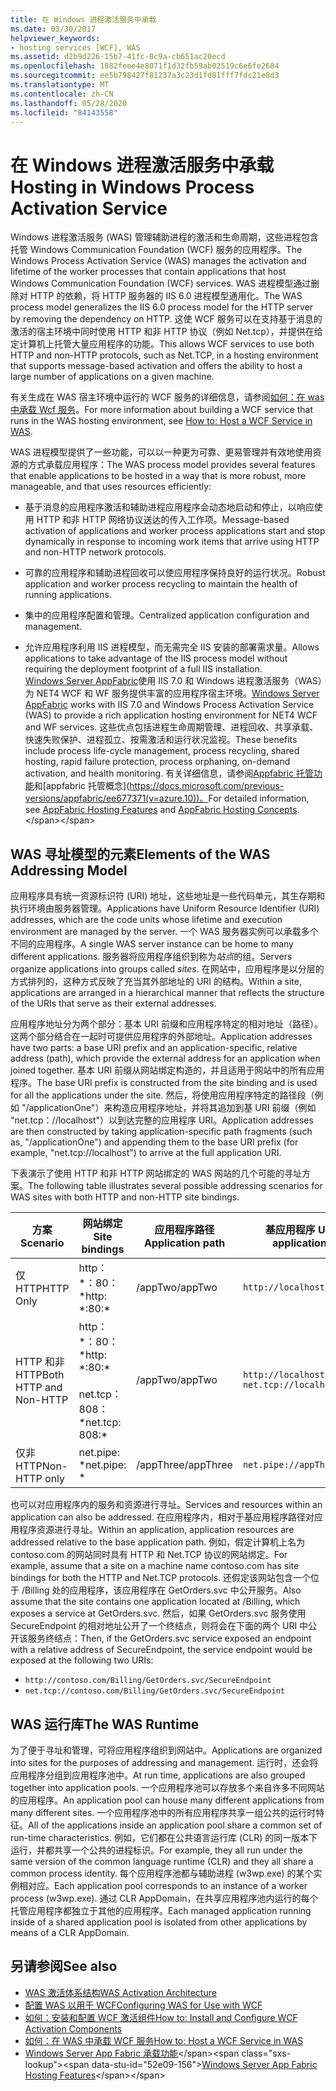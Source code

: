 ```yaml
---
title: 在 Windows 进程激活服务中承载
ms.date: 03/30/2017
helpviewer_keywords:
- hosting services [WCF], WAS
ms.assetid: d2b9d226-15b7-41fc-8c9a-cb651ac20ecd
ms.openlocfilehash: 1882feee4e8071f1d32fb59ab02519c6e6fe2684
ms.sourcegitcommit: ee5b798427f81237a3c23d1fd81fff7fdc21e8d3
ms.translationtype: MT
ms.contentlocale: zh-CN
ms.lasthandoff: 05/28/2020
ms.locfileid: "84143558"
---
```

# <a name="hosting-in-windows-process-activation-service"></a><span data-ttu-id="52e09-102">在 Windows 进程激活服务中承载</span><span class="sxs-lookup"><span data-stu-id="52e09-102">Hosting in Windows Process Activation Service</span></span>
<span data-ttu-id="52e09-103">Windows 进程激活服务 (WAS) 管理辅助进程的激活和生命周期，这些进程包含托管 Windows Communication Foundation (WCF) 服务的应用程序。</span><span class="sxs-lookup"><span data-stu-id="52e09-103">The Windows Process Activation Service (WAS) manages the activation and lifetime of the worker processes that contain applications that host Windows Communication Foundation (WCF) services.</span></span> <span data-ttu-id="52e09-104">WAS 进程模型通过删除对 HTTP 的依赖，将 HTTP 服务器的 IIS 6.0 进程模型通用化。</span><span class="sxs-lookup"><span data-stu-id="52e09-104">The WAS process model generalizes the IIS 6.0 process model for the HTTP server by removing the dependency on HTTP.</span></span> <span data-ttu-id="52e09-105">这使 WCF 服务可以在支持基于消息的激活的宿主环境中同时使用 HTTP 和非 HTTP 协议（例如 Net.tcp），并提供在给定计算机上托管大量应用程序的功能。</span><span class="sxs-lookup"><span data-stu-id="52e09-105">This allows WCF services to use both HTTP and non-HTTP protocols, such as Net.TCP, in a hosting environment that supports message-based activation and offers the ability to host a large number of applications on a given machine.</span></span>  
  
 <span data-ttu-id="52e09-106">有关生成在 WAS 宿主环境中运行的 WCF 服务的详细信息，请参阅[如何：在 was 中承载 Wcf 服务](../../../../docs/framework/wcf/feature-details/how-to-host-a-wcf-service-in-was.md)。</span><span class="sxs-lookup"><span data-stu-id="52e09-106">For more information about building a WCF service that runs in the WAS hosting environment, see [How to: Host a WCF Service in WAS](../../../../docs/framework/wcf/feature-details/how-to-host-a-wcf-service-in-was.md).</span></span>  
  
 <span data-ttu-id="52e09-107">WAS 进程模型提供了一些功能，可以以一种更为可靠、更易管理并有效地使用资源的方式承载应用程序：</span><span class="sxs-lookup"><span data-stu-id="52e09-107">The WAS process model provides several features that enable applications to be hosted in a way that is more robust, more manageable, and that uses resources efficiently:</span></span>  
  
- <span data-ttu-id="52e09-108">基于消息的应用程序激活和辅助进程应用程序会动态地启动和停止，以响应使用 HTTP 和非 HTTP 网络协议送达的传入工作项。</span><span class="sxs-lookup"><span data-stu-id="52e09-108">Message-based activation of applications and worker process applications start and stop dynamically in response to incoming work items that arrive using HTTP and non-HTTP network protocols.</span></span>  
  
- <span data-ttu-id="52e09-109">可靠的应用程序和辅助进程回收可以使应用程序保持良好的运行状况。</span><span class="sxs-lookup"><span data-stu-id="52e09-109">Robust application and worker process recycling to maintain the health of running applications.</span></span>  
  
- <span data-ttu-id="52e09-110">集中的应用程序配置和管理。</span><span class="sxs-lookup"><span data-stu-id="52e09-110">Centralized application configuration and management.</span></span>  
  
- <span data-ttu-id="52e09-111">允许应用程序利用 IIS 进程模型，而无需完全 IIS 安装的部署需求量。</span><span class="sxs-lookup"><span data-stu-id="52e09-111">Allows applications to take advantage of the IIS process model without requiring the deployment footprint of a full IIS installation.</span></span>  
<span data-ttu-id="52e09-112">[Windows Server AppFabric](https://docs.microsoft.com/previous-versions/appfabric/ff384253(v=azure.10))使用 IIS 7.0 和 Windows 进程激活服务（WAS）为 NET4 WCF 和 WF 服务提供丰富的应用程序宿主环境。</span><span class="sxs-lookup"><span data-stu-id="52e09-112">[Windows Server AppFabric](https://docs.microsoft.com/previous-versions/appfabric/ff384253(v=azure.10)) works with IIS 7.0 and Windows Process Activation Service (WAS) to provide a rich application hosting environment for NET4 WCF and WF services.</span></span> <span data-ttu-id="52e09-113">这些优点包括进程生命周期管理、进程回收、共享承载、快速失败保护、进程孤立、按需激活和运行状况监视。</span><span class="sxs-lookup"><span data-stu-id="52e09-113">These benefits include process life-cycle management, process recycling, shared hosting, rapid failure protection, process orphaning, on-demand activation, and health monitoring.</span></span> <span data-ttu-id="52e09-114">有关详细信息，请参阅[Appfabric 托管功能](https://docs.microsoft.com/previous-versions/appfabric/ee677189(v=azure.10))和[appfabric 托管概念](https://docs.microsoft.com/previous-versions/appfabric/ee677371(v=azure.10))。</span><span class="sxs-lookup"><span data-stu-id="52e09-114">For detailed information, see [AppFabric Hosting Features](https://docs.microsoft.com/previous-versions/appfabric/ee677189(v=azure.10)) and [AppFabric Hosting Concepts](https://docs.microsoft.com/previous-versions/appfabric/ee677371(v=azure.10)).</span></span>  
  
## <a name="elements-of-the-was-addressing-model"></a><span data-ttu-id="52e09-115">WAS 寻址模型的元素</span><span class="sxs-lookup"><span data-stu-id="52e09-115">Elements of the WAS Addressing Model</span></span>  
 <span data-ttu-id="52e09-116">应用程序具有统一资源标识符 (URI) 地址，这些地址是一些代码单元，其生存期和执行环境由服务器管理。</span><span class="sxs-lookup"><span data-stu-id="52e09-116">Applications have Uniform Resource Identifier (URI) addresses, which are the code units whose lifetime and execution environment are managed by the server.</span></span> <span data-ttu-id="52e09-117">一个 WAS 服务器实例可以承载多个不同的应用程序。</span><span class="sxs-lookup"><span data-stu-id="52e09-117">A single WAS server instance can be home to many different applications.</span></span> <span data-ttu-id="52e09-118">服务器将应用程序组织到称为*站点*的组。</span><span class="sxs-lookup"><span data-stu-id="52e09-118">Servers organize applications into groups called *sites*.</span></span> <span data-ttu-id="52e09-119">在网站中，应用程序是以分层的方式排列的，这种方式反映了充当其外部地址的 URI 的结构。</span><span class="sxs-lookup"><span data-stu-id="52e09-119">Within a site, applications are arranged in a hierarchical manner that reflects the structure of the URIs that serve as their external addresses.</span></span>  
  
 <span data-ttu-id="52e09-120">应用程序地址分为两个部分：基本 URI 前缀和应用程序特定的相对地址（路径）。这两个部分结合在一起时可提供应用程序的外部地址。</span><span class="sxs-lookup"><span data-stu-id="52e09-120">Application addresses have two parts: a base URI prefix and an application-specific, relative address (path), which provide the external address for an application when joined together.</span></span> <span data-ttu-id="52e09-121">基本 URI 前缀从网站绑定构造的，并且适用于网站中的所有应用程序。</span><span class="sxs-lookup"><span data-stu-id="52e09-121">The base URI prefix is constructed from the site binding and is used for all the applications under the site.</span></span> <span data-ttu-id="52e09-122">然后，将使用应用程序特定的路径段（例如 "/applicationOne"）来构造应用程序地址，并将其追加到基 URI 前缀（例如 "net.tcp：//localhost"）以到达完整的应用程序 URI。</span><span class="sxs-lookup"><span data-stu-id="52e09-122">Application addresses are then constructed by taking application-specific path fragments (such as, "/applicationOne") and appending them to the base URI prefix (for example, "net.tcp://localhost") to arrive at the full application URI.</span></span>  
  
 <span data-ttu-id="52e09-123">下表演示了使用 HTTP 和非 HTTP 网站绑定的 WAS 网站的几个可能的寻址方案。</span><span class="sxs-lookup"><span data-stu-id="52e09-123">The following table illustrates several possible addressing scenarios for WAS sites with both HTTP and non-HTTP site bindings.</span></span>  
  
|<span data-ttu-id="52e09-124">方案</span><span class="sxs-lookup"><span data-stu-id="52e09-124">Scenario</span></span>|<span data-ttu-id="52e09-125">网站绑定</span><span class="sxs-lookup"><span data-stu-id="52e09-125">Site bindings</span></span>|<span data-ttu-id="52e09-126">应用程序路径</span><span class="sxs-lookup"><span data-stu-id="52e09-126">Application path</span></span>|<span data-ttu-id="52e09-127">基应用程序 URI</span><span class="sxs-lookup"><span data-stu-id="52e09-127">Base application URIs</span></span>|  
|--------------|-------------------|----------------------|---------------------------|  
|<span data-ttu-id="52e09-128">仅 HTTP</span><span class="sxs-lookup"><span data-stu-id="52e09-128">HTTP Only</span></span>|<span data-ttu-id="52e09-129">http： \*：80：\*</span><span class="sxs-lookup"><span data-stu-id="52e09-129">http: \*:80:\*</span></span>|<span data-ttu-id="52e09-130">/appTwo</span><span class="sxs-lookup"><span data-stu-id="52e09-130">/appTwo</span></span>|`http://localhost/appTwo/`|  
|<span data-ttu-id="52e09-131">HTTP 和非 HTTP</span><span class="sxs-lookup"><span data-stu-id="52e09-131">Both HTTP and Non-HTTP</span></span>|<span data-ttu-id="52e09-132">http： \*：80：\*</span><span class="sxs-lookup"><span data-stu-id="52e09-132">http: \*:80:\*</span></span><br /><br /> <span data-ttu-id="52e09-133">net.tcp：808：\*</span><span class="sxs-lookup"><span data-stu-id="52e09-133">net.tcp: 808:\*</span></span>|<span data-ttu-id="52e09-134">/appTwo</span><span class="sxs-lookup"><span data-stu-id="52e09-134">/appTwo</span></span>|`http://localhost/appTwo/`<br />`net.tcp://localhost/appTwo/`|  
|<span data-ttu-id="52e09-135">仅非 HTTP</span><span class="sxs-lookup"><span data-stu-id="52e09-135">Non-HTTP only</span></span>|<span data-ttu-id="52e09-136">net.pipe: \*</span><span class="sxs-lookup"><span data-stu-id="52e09-136">net.pipe: \*</span></span>|<span data-ttu-id="52e09-137">/appThree</span><span class="sxs-lookup"><span data-stu-id="52e09-137">/appThree</span></span>|`net.pipe://appThree/`|  
  
 <span data-ttu-id="52e09-138">也可以对应用程序内的服务和资源进行寻址。</span><span class="sxs-lookup"><span data-stu-id="52e09-138">Services and resources within an application can also be addressed.</span></span> <span data-ttu-id="52e09-139">在应用程序内，相对于基应用程序路径对应用程序资源进行寻址。</span><span class="sxs-lookup"><span data-stu-id="52e09-139">Within an application, application resources are addressed relative to the base application path.</span></span> <span data-ttu-id="52e09-140">例如，假定计算机上名为 contoso.com 的网站同时具有 HTTP 和 Net.TCP 协议的网站绑定。</span><span class="sxs-lookup"><span data-stu-id="52e09-140">For example, assume that a site on a machine name contoso.com has site bindings for both the HTTP and Net.TCP protocols.</span></span> <span data-ttu-id="52e09-141">还假定该网站包含一个位于 /Billing 处的应用程序，该应用程序在 GetOrders.svc 中公开服务。</span><span class="sxs-lookup"><span data-stu-id="52e09-141">Also assume that the site contains one application located at /Billing, which exposes a service at GetOrders.svc.</span></span> <span data-ttu-id="52e09-142">然后，如果 GetOrders.svc 服务使用 SecureEndpoint 的相对地址公开了一个终结点，则将会在下面的两个 URI 中公开该服务终结点：</span><span class="sxs-lookup"><span data-stu-id="52e09-142">Then, if the GetOrders.svc service exposed an endpoint with a relative address of SecureEndpoint, the service endpoint would be exposed at the following two URIs:</span></span>  
  
- `http://contoso.com/Billing/GetOrders.svc/SecureEndpoint`
- `net.tcp://contoso.com/Billing/GetOrders.svc/SecureEndpoint`
  
## <a name="the-was-runtime"></a><span data-ttu-id="52e09-143">WAS 运行库</span><span class="sxs-lookup"><span data-stu-id="52e09-143">The WAS Runtime</span></span>  
 <span data-ttu-id="52e09-144">为了便于寻址和管理，可将应用程序组织到网站中。</span><span class="sxs-lookup"><span data-stu-id="52e09-144">Applications are organized into sites for the purposes of addressing and management.</span></span> <span data-ttu-id="52e09-145">运行时，还会将应用程序分组到应用程序池中。</span><span class="sxs-lookup"><span data-stu-id="52e09-145">At run time, applications are also grouped together into application pools.</span></span> <span data-ttu-id="52e09-146">一个应用程序池可以存放多个来自许多不同网站的应用程序。</span><span class="sxs-lookup"><span data-stu-id="52e09-146">An application pool can house many different applications from many different sites.</span></span> <span data-ttu-id="52e09-147">一个应用程序池中的所有应用程序共享一组公共的运行时特征。</span><span class="sxs-lookup"><span data-stu-id="52e09-147">All of the applications inside an application pool share a common set of run-time characteristics.</span></span> <span data-ttu-id="52e09-148">例如，它们都在公共语言运行库 (CLR) 的同一版本下运行，并都共享一个公共的进程标识。</span><span class="sxs-lookup"><span data-stu-id="52e09-148">For example, they all run under the same version of the common language runtime (CLR) and they all share a common process identity.</span></span> <span data-ttu-id="52e09-149">每个应用程序池都与辅助进程 (w3wp.exe) 的某个实例相对应。</span><span class="sxs-lookup"><span data-stu-id="52e09-149">Each application pool corresponds to an instance of a worker process (w3wp.exe).</span></span> <span data-ttu-id="52e09-150">通过 CLR AppDomain，在共享应用程序池内运行的每个托管应用程序都独立于其他的应用程序。</span><span class="sxs-lookup"><span data-stu-id="52e09-150">Each managed application running inside of a shared application pool is isolated from other applications by means of a CLR AppDomain.</span></span>  
  
## <a name="see-also"></a><span data-ttu-id="52e09-151">另请参阅</span><span class="sxs-lookup"><span data-stu-id="52e09-151">See also</span></span>

- [<span data-ttu-id="52e09-152">WAS 激活体系结构</span><span class="sxs-lookup"><span data-stu-id="52e09-152">WAS Activation Architecture</span></span>](../../../../docs/framework/wcf/feature-details/was-activation-architecture.md)
- [<span data-ttu-id="52e09-153">配置 WAS 以用于 WCF</span><span class="sxs-lookup"><span data-stu-id="52e09-153">Configuring WAS for Use with WCF</span></span>](../../../../docs/framework/wcf/feature-details/configuring-the-wpa--service-for-use-with-wcf.md)
- [<span data-ttu-id="52e09-154">如何：安装和配置 WCF 激活组件</span><span class="sxs-lookup"><span data-stu-id="52e09-154">How to: Install and Configure WCF Activation Components</span></span>](../../../../docs/framework/wcf/feature-details/how-to-install-and-configure-wcf-activation-components.md)
- [<span data-ttu-id="52e09-155">如何：在 WAS 中承载 WCF 服务</span><span class="sxs-lookup"><span data-stu-id="52e09-155">How to: Host a WCF Service in WAS</span></span>](../../../../docs/framework/wcf/feature-details/how-to-host-a-wcf-service-in-was.md)
- <span data-ttu-id="52e09-156">[Windows Server App Fabric 承载功能](https://docs.microsoft.com/previous-versions/appfabric/ee677189(v=azure.10))</span><span class="sxs-lookup"><span data-stu-id="52e09-156">[Windows Server App Fabric Hosting Features](https://docs.microsoft.com/previous-versions/appfabric/ee677189(v=azure.10))</span></span>
